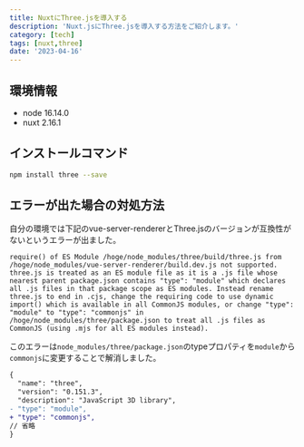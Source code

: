 ```yaml
---
title: NuxtにThree.jsを導入する
description: 'Nuxt.jsにThree.jsを導入する方法をご紹介します。'
category: [tech]
tags: [nuxt,three]
date: '2023-04-16'
---
```


## 環境情報

- node 16.14.0
- nuxt 2.16.1

## インストールコマンド

```bash
npm install three --save
```

## エラーが出た場合の対処方法

自分の環境では下記のvue-server-rendererとThree.jsのバージョンが互換性がないというエラーが出ました。

```
require() of ES Module /hoge/node_modules/three/build/three.js from /hoge/node_modules/vue-server-renderer/build.dev.js not supported. three.js is treated as an ES module file as it is a .js file whose nearest parent package.json contains "type": "module" which declares all .js files in that package scope as ES modules. Instead rename three.js to end in .cjs, change the requiring code to use dynamic import() which is available in all CommonJS modules, or change "type": "module" to "type": "commonjs" in /hoge/node_modules/three/package.json to treat all .js files as CommonJS (using .mjs for all ES modules instead).
```

このエラーは`node_modules/three/package.json`のtypeプロパティを`module`から`commonjs`に変更することで解消しました。

```diff
{
  "name": "three",
  "version": "0.151.3",
  "description": "JavaScript 3D library",
- "type": "module",
+ "type": "commonjs",
// 省略
}
```
